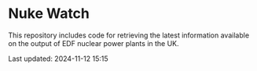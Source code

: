 # Nuke Watch

This repository includes code for retrieving the latest information available on the output of EDF nuclear power plants in the UK.

Last updated: 2024-11-12 15:15